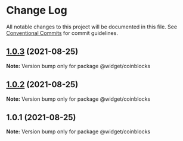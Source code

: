 # Change Log

All notable changes to this project will be documented in this file.
See [Conventional Commits](https://conventionalcommits.org) for commit guidelines.

## [1.0.3](https://github.com/joeguo911/widgets/compare/@widget/coinblocks@1.0.2...@widget/coinblocks@1.0.3) (2021-08-25)

**Note:** Version bump only for package @widget/coinblocks





## [1.0.2](https://github.com/joeguo911/widgets/compare/@widget/coinblocks@1.0.1...@widget/coinblocks@1.0.2) (2021-08-25)

**Note:** Version bump only for package @widget/coinblocks





## 1.0.1 (2021-08-25)

**Note:** Version bump only for package @widget/coinblocks
